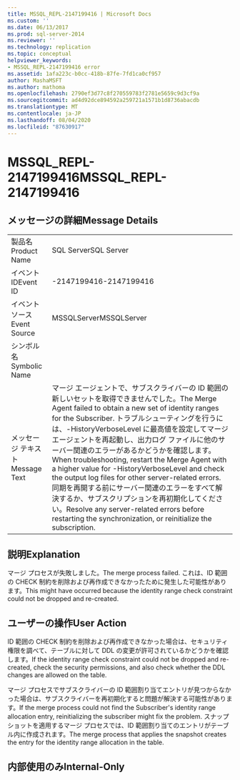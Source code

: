 ```yaml
---
title: MSSQL_REPL-2147199416 | Microsoft Docs
ms.custom: ''
ms.date: 06/13/2017
ms.prod: sql-server-2014
ms.reviewer: ''
ms.technology: replication
ms.topic: conceptual
helpviewer_keywords:
- MSSQL_REPL-2147199416 error
ms.assetid: 1afa223c-b0cc-418b-87fe-7fd1ca0cf957
author: MashaMSFT
ms.author: mathoma
ms.openlocfilehash: 2790ef3d77c8f270559783f2781e5659c9d3cf9a
ms.sourcegitcommit: ad4d92dce894592a259721a1571b1d8736abacdb
ms.translationtype: MT
ms.contentlocale: ja-JP
ms.lasthandoff: 08/04/2020
ms.locfileid: "87630917"
---
```

# <a name="mssql_repl-2147199416"></a><span data-ttu-id="06a37-102">MSSQL_REPL-2147199416</span><span class="sxs-lookup"><span data-stu-id="06a37-102">MSSQL_REPL-2147199416</span></span>
    
## <a name="message-details"></a><span data-ttu-id="06a37-103">メッセージの詳細</span><span class="sxs-lookup"><span data-stu-id="06a37-103">Message Details</span></span>  
  
|||  
|-|-|  
|<span data-ttu-id="06a37-104">製品名</span><span class="sxs-lookup"><span data-stu-id="06a37-104">Product Name</span></span>|<span data-ttu-id="06a37-105">SQL Server</span><span class="sxs-lookup"><span data-stu-id="06a37-105">SQL Server</span></span>|  
|<span data-ttu-id="06a37-106">イベント ID</span><span class="sxs-lookup"><span data-stu-id="06a37-106">Event ID</span></span>|<span data-ttu-id="06a37-107">-2147199416</span><span class="sxs-lookup"><span data-stu-id="06a37-107">-2147199416</span></span>|  
|<span data-ttu-id="06a37-108">イベント ソース</span><span class="sxs-lookup"><span data-stu-id="06a37-108">Event Source</span></span>|<span data-ttu-id="06a37-109">MSSQLServer</span><span class="sxs-lookup"><span data-stu-id="06a37-109">MSSQLServer</span></span>|  
|<span data-ttu-id="06a37-110">シンボル名</span><span class="sxs-lookup"><span data-stu-id="06a37-110">Symbolic Name</span></span>||  
|<span data-ttu-id="06a37-111">メッセージ テキスト</span><span class="sxs-lookup"><span data-stu-id="06a37-111">Message Text</span></span>|<span data-ttu-id="06a37-112">マージ エージェントで、サブスクライバーの ID 範囲の新しいセットを取得できませんでした。</span><span class="sxs-lookup"><span data-stu-id="06a37-112">The Merge Agent failed to obtain a new set of identity ranges for the Subscriber.</span></span> <span data-ttu-id="06a37-113">トラブルシューティングを行うには、-HistoryVerboseLevel に最高値を設定してマージ エージェントを再起動し、出力ログ ファイルに他のサーバー関連のエラーがあるかどうかを確認します。</span><span class="sxs-lookup"><span data-stu-id="06a37-113">When troubleshooting, restart the Merge Agent with a higher value for -HistoryVerboseLevel and check the output log files for other server-related errors.</span></span> <span data-ttu-id="06a37-114">同期を再開する前にサーバー関連のエラーをすべて解決するか、サブスクリプションを再初期化してください。</span><span class="sxs-lookup"><span data-stu-id="06a37-114">Resolve any server-related errors before restarting the synchronization, or reinitialize the subscription.</span></span>|  
  
## <a name="explanation"></a><span data-ttu-id="06a37-115">説明</span><span class="sxs-lookup"><span data-stu-id="06a37-115">Explanation</span></span>  
 <span data-ttu-id="06a37-116">マージ プロセスが失敗しました。</span><span class="sxs-lookup"><span data-stu-id="06a37-116">The merge process failed.</span></span> <span data-ttu-id="06a37-117">これは、ID 範囲の CHECK 制約を削除および再作成できなかったために発生した可能性があります。</span><span class="sxs-lookup"><span data-stu-id="06a37-117">This might have occurred because the identity range check constraint could not be dropped and re-created.</span></span>  
  
## <a name="user-action"></a><span data-ttu-id="06a37-118">ユーザーの操作</span><span class="sxs-lookup"><span data-stu-id="06a37-118">User Action</span></span>  
 <span data-ttu-id="06a37-119">ID 範囲の CHECK 制約を削除および再作成できなかった場合は、セキュリティ権限を調べて、テーブルに対して DDL の変更が許可されているかどうかを確認します。</span><span class="sxs-lookup"><span data-stu-id="06a37-119">If the identity range check constraint could not be dropped and re-created, check the security permissions, and also check whether the DDL changes are allowed on the table.</span></span>  
  
 <span data-ttu-id="06a37-120">マージ プロセスでサブスクライバーの ID 範囲割り当てエントリが見つからなかった場合は、サブスクライバーを再初期化すると問題が解決する可能性があります。</span><span class="sxs-lookup"><span data-stu-id="06a37-120">If the merge process could not find the Subscriber's identity range allocation entry, reinitializing the subscriber might fix the problem.</span></span> <span data-ttu-id="06a37-121">スナップショットを適用するマージ プロセスでは、ID 範囲割り当てのエントリがテーブル内に作成されます。</span><span class="sxs-lookup"><span data-stu-id="06a37-121">The merge process that applies the snapshot creates the entry for the identity range allocation in the table.</span></span>  
  
## <a name="internal-only"></a><span data-ttu-id="06a37-122">内部使用のみ</span><span class="sxs-lookup"><span data-stu-id="06a37-122">Internal-Only</span></span>  
  
